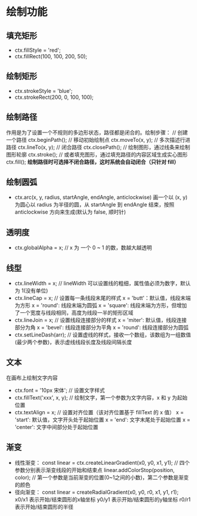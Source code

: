 # 绘制功能

## 填充矩形

- ctx.fillStyle = 'red';
- ctx.fillRect(100, 100, 200, 50);

## 绘制矩形

- ctx.strokeStyle = 'blue';
- ctx.strokeRect(200, 0, 100, 100);

## 绘制路径

作用是为了设置一个不规则的多边形状态，路径都是闭合的。绘制步骤：
// 创建一个路径
ctx.beginPath();
// 移动初始绘制点
ctx.moveTo(x, y);
// 多次描述行进路径
ctx.lineTo(x, y);
// 闭合路径
ctx.closePath();
// 绘制图形，通过线条来绘制图形轮廓
ctx.stroke();
// 或者填充图形，通过填充路径的内容区域生成实心图形
ctx.fill();
**绘制路径时可选择不闭合路径，这时系统会自动闭合（只针对 fill）**

## 绘制圆弧

- ctx.arc(x, y, radius, startAngle, endAngle, anticlockwise)
画一个以 (x, y) 为圆心以 radius 为半径的圆，从 startAngle 到 endAngle 结束，按照 anticlockwise 方向来生成(默认为 false, 顺时针)

## 透明度

- ctx.globalAlpha = x; // x 为 一个 0 ~ 1 的数，数越大越透明

## 线型

- ctx.lineWidth = x; // lineWidth 可以设置线的粗细，属性值必须为数字，默认为 1(没有单位)
- ctx.lineCap = x; // 设置每一条线段末尾的样式
x = 'butt'：默认值，线段末端为方形
x = 'round': 线段末端为圆弧
x = 'square': 线段末端为方形，但增加了一个宽度与线段相同，高度为线段一半的矩形区域
- ctx.lineJoin = x; // 设置线段连接部分的样式
x = 'miter': 默认值，线段连接部分为角
x = 'bevel': 线段连接部分为平角
x = 'round': 线段连接部分为圆弧
- ctx.setLineDash(arr); // 设置虚线的样式，接收一个数组，该数组为一组数值(最少两个参数)，表示虚线线段长度及线段间隔长度

## 文本

在画布上绘制文字内容

- ctx.font = '10px 宋体'; // 设置文字样式
- ctx.fillText('xxx', x, y); // 绘制文字，第一个参数为文字内容，x 和 y 为起始位置
- ctx.textAlign = x; // 设置对齐位置（该对齐位置基于 fillText 的 x 值）
x = 'start': 默认值，文字开头处于起始位置
x = 'end': 文字末尾处于起始位置
x = 'center': 文字中间部分处于起始位置

## 渐变

- 线性渐变：
const linear = ctx.createLinearGradient(x0, y0, x1, y1); // 四个参数分别表示渐变线段的开始和结束点
linear.addColorStop(position, color); // 第一个参数是当前渐变的位置(0~1之间的小数)，第二个参数是渐变的颜色
- 径向渐变：
const linear = createRadialGradient(x0, y0, r0, x1, y1, r1);
x0/x1 表示开始/结束圆形的x轴坐标
y0/y1 表示开始/结束圆形的y轴坐标
r0/r1 表示开始/结束圆形的半径
